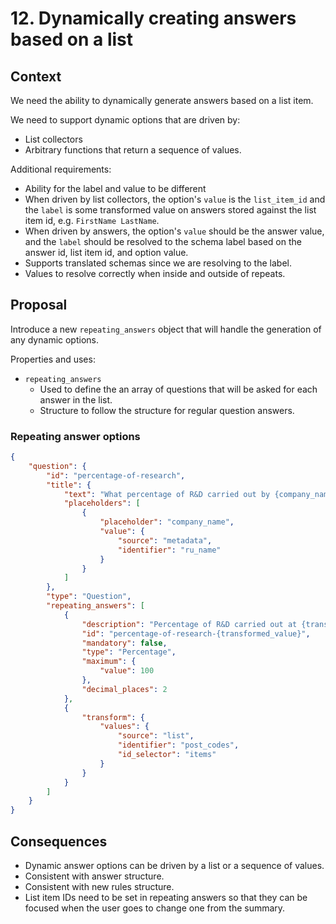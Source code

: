 # 12. Dynamically creating answers based on a list

## Context

We need the ability to dynamically generate answers based on a list item.

We need to support dynamic options that are driven by:

- List collectors
- Arbitrary functions that return a sequence of values.

Additional requirements:

- Ability for the label and value to be different
- When driven by list collectors, the option's `value` is the `list_item_id` and the `label` is some transformed value on answers stored against the list item id, e.g. `FirstName LastName`.
- When driven by answers, the option's `value` should be the answer value, and the `label` should be resolved to the schema label based on the answer id, list item id, and option value.
- Supports translated schemas since we are resolving to the label.
- Values to resolve correctly when inside and outside of repeats.

## Proposal

Introduce a new `repeating_answers` object that will handle the generation of any dynamic options.

Properties and uses:

- `repeating_answers`
    - Used to define the an array of questions that will be asked for each answer in the list.
    - Structure to follow the structure for regular question answers.

### Repeating answer options

```json
{
    "question": {
        "id": "percentage-of-research",
        "title": {
            "text": "What percentage of R&D carried out by {company_name} was at each postcode",
            "placeholders": [
                {
                    "placeholder": "company_name",
                    "value": {
                        "source": "metadata",
                        "identifier": "ru_name"
                    }
                }
            ]
        },
        "type": "Question",
        "repeating_answers": [
            {
                "description": "Percentage of R&D carried out at {transformed_value}",
                "id": "percentage-of-research-{transformed_value}",
                "mandatory": false,
                "type": "Percentage",
                "maximum": {
                    "value": 100
                },
                "decimal_places": 2
            },
            {
                "transform": {
                    "values": {
                        "source": "list",
                        "identifier": "post_codes",
                        "id_selector": "items"
                    }
                }
            }
        ]
    }
}
```

## Consequences

- Dynamic answer options can be driven by a list or a sequence of values.
- Consistent with answer structure.
- Consistent with new rules structure.
- List item IDs need to be set in repeating answers so that they can be focused when the user goes to change one from the summary.

